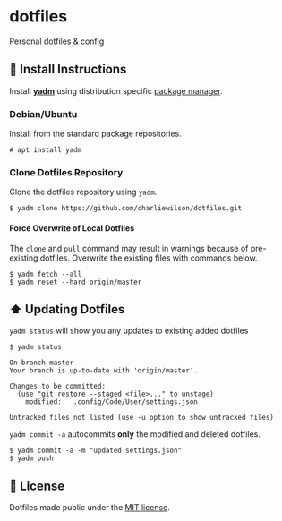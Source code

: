 # dotfiles
Personal dotfiles &amp; config

## :floppy_disk: Install Instructions

Install [**yadm**](https://yadm.io/) using distribution specific [package manager](https://yadm.io/docs/install#).

### Debian/Ubuntu

Install from the standard package repositories.

```
# apt install yadm
```

### Clone Dotfiles Repository

Clone the dotfiles repository using `yadm`.

```
$ yadm clone https://github.com/charliewilson/dotfiles.git
```

#### Force Overwrite of Local Dotfiles

The `clone` and `pull` command may result in warnings because of pre-existing dotfiles. Overwrite the existing files with commands below.

```
$ yadm fetch --all
$ yadm reset --hard origin/master
```

## :arrow_up: Updating Dotfiles

`yadm status` will show you any updates to existing added dotfiles

```shell
$ yadm status

On branch master
Your branch is up-to-date with 'origin/master'.

Changes to be committed:
  (use "git restore --staged <file>..." to unstage)
	modified:   .config/Code/User/settings.json

Untracked files not listed (use -u option to show untracked files)
```

`yadm commit -a` autocommits **only** the modified and deleted dotfiles.

```
$ yadm commit -a -m "updated settings.json"
$ yadm push
```

## :page_with_curl: License

Dotfiles made public under the [MIT license](LICENSE).
